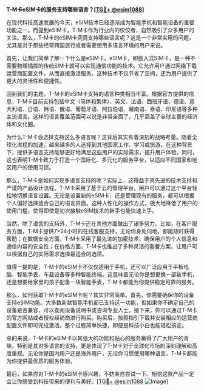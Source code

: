 **T-M卡eSIM卡的服务支持哪些语言？[[TG💪+ @esim1088](https://t.me/s/esim1088)]**

在现代科技高速发展的今天，eSIM技术已经逐渐成为智能手机和智能设备的重要功能之一。而提到eSIM卡，T-M卡作为行业内的佼佼者，自然吸引了众多用户的关注。那么，T-M卡的eSIM卡究竟支持哪些语言呢？这是一个非常实用的问题，尤其是对于那些经常跨国旅行或者需要使用多语言环境的用户来说。

首先，让我们简单了解一下什么是eSIM卡。eSIM卡，即嵌入式SIM卡，是一种不需要物理插拔的传统SIM卡就可以实现通信功能的技术。它允许用户通过网络下载运营商配置文件，从而直接激活服务。这种技术不仅节省了空间，还为用户提供了更大的灵活性和便捷性。

回到我们的主题，T-M卡的eSIM卡支持的语言种类相当丰富。根据官方提供的信息，T-M卡目前支持包括中文（简体和繁体）、英文、法语、西班牙语、德语、意大利语、日语、韩语、俄语、葡萄牙语、阿拉伯语、越南语、泰语、印尼语等多种主流语言。这样的语言覆盖范围可以说是非常全面了，几乎涵盖了全球主要的经济体和文化圈。

为什么T-M卡会选择支持这么多语言呢？这背后其实有着深刻的战略考量。随着全球化进程的加速，越来越多的人选择到其他国家工作、学习或旅游。在这种背景下，提供多语言支持能够更好地满足这些用户的实际需求，提升用户体验。同时，这也表明T-M卡致力于打造一个国际化、多元化的服务平台，以适应不同国家和地区用户的使用习惯。

那么，T-M卡是如何实现多语言支持的呢？实际上，这得益于其先进的技术支持和严谨的产品设计流程。T-M卡采用了基于云的管理平台，用户可以通过这个平台轻松地切换语言设置。无论是设置新的eSIM卡，还是管理现有的服务，都可以根据个人偏好选择适合自己的语言界面。这种人性化的操作方式，极大地降低了用户的使用门槛，使得即使是初次接触eSIM技术的新手也能快速上手。

当然，除了语言的支持外，T-M卡还在其他方面做出了诸多努力。比如，在客户服务方面，T-M卡提供7×24小时的在线客服支持，无论你身处何地，都能随时获得帮助；在数据安全方面，T-M卡采用了最先进的加密技术，确保用户的个人信息和通信内容的安全性；在价格方面，T-M卡也推出了多种灵活的套餐方案，让用户可以根据自己的实际需求选择最适合的选项。

值得一提的是，T-M卡的eSIM卡不仅仅适用于手机，还可以广泛应用于平板电脑、智能手表、车载设备等多种智能终端。这意味着无论你是想更换一部新手机，还是想要给家里的孩子配备一块智能手表，T-M卡都能为你提供稳定可靠的服务。

那么，如何获取T-M卡的eSIM卡呢？其实非常简单。首先，你需要确保你的设备支持eSIM功能。大多数新款智能手机都已支持这一功能，但如果你不确定自己的设备是否兼容，可以查阅设备说明书或咨询专业人士。接下来，你可以通过T-M卡的官方网站或者授权经销商进行购买。购买后，按照指引下载并安装相应的运营商配置文件即可完成激活。整个过程简单快捷，即便是科技小白也能轻松搞定。

总的来说，T-M卡的eSIM卡以其强大的功能和贴心的服务赢得了广大用户的青睐。特别是其对多语言的支持，更是体现了T-M卡对于全球化市场的深刻理解和高度重视。无论你是国内用户还是海外用户，无论你习惯使用哪种语言，T-M卡都能为你提供最优质的服务体验。

最后，如果你对T-M卡的eSIM卡感兴趣，不妨亲自尝试一下。相信这款产品一定会让你感受到科技带来的便利与美好。[[TG💪+ @esim1088](https://t.me/s/esim1088) ![Image](https://i.postimg.cc/4NQfJmqS/Snipaste-2025-05-13-00-14-12.png)]